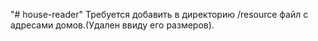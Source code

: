 "# house-reader" 
Требуется добавить в директорию /resource файл с адресами домов.(Удален ввиду его размеров).
